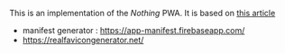 This is an implementation of the *Nothing* PWA. It is based on [this article](https://dev.to/henrylim96/zero-to-15--building-a-nothing-pwa-in-15-minutes-258j)

- manifest generator : https://app-manifest.firebaseapp.com/
- https://realfavicongenerator.net/
